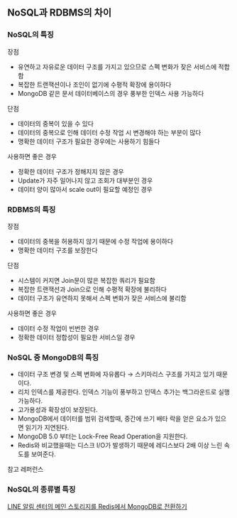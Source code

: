 ## NoSQL과 RDBMS의 차이

### NoSQL의 특징

장점 
- 유연하고 자유로운 데이터 구조를 가지고 있으므로 스펙 변화가 잦은 서비스에 적합함
- 복잡한 트랜잭션이나 조인이 없기에 수평적 확장에 용이하다
- MongoDB 같은 문서 데이터베이스의 경우 풍부한 인덱스 사용 가능하다

단점 
- 데이터의 중복이 있을 수 있다
- 데이터의 중복으로 인해 데이터 수정 작업 시 변경해야 하는 부분이 많다
- 명확한 데이터 구조가 필요한 경우에는 사용하기 힘들다

사용하면 좋은 경우
- 정확한 데이터 구조가 정해지지 않은 경우
- Update가 자주 일어나지 않고 조회가 대부분인 경우
- 데이터 양이 많아서 scale out이 필요할 예정인 경우

### RDBMS의 특징

장점 
- 데이터의 중복을 허용하지 않기 때문에 수정 작업에 용이하다
- 명확한 데이터 구조를 보장한다

단점 
- 시스템이 커지면 Join문이 많은 복잡한 쿼리가 필요함
- 복잡한 트랜잭션과 Join으로 인해 수평적 확장에 불리하다
- 데이터 구조가 유연하지 못해서 스펙 변화가 잦은 서비스에 불리함

사용하면 좋은 경우
- 데이터 수정 작업이 빈번한 경우
- 정확한 데이터 정합성이 필요한 서비스일 경우


### NoSQL 중 MongoDB의 특징

- 데이터 구조 변경 및 스펙 변화에 자유롭다 → 스키마리스 구조를 가지고 있기 때문이다.
- 리치 인덱스를 제공한다. 인덱스 기능이 풍부하고 인덱스 추가는 백그라운드로 실행 가능하다.
- 고가용성과 확장성이 보장된다.
- MongoDB에서 데이터를 범위 검색할때, 중간에 쓰기 배타 락을 얻은 요소가 있으면 읽기가 지연된다.
- MongoDB 5.0 부터는 Lock-Free Read Operation을 지원한다.
- Redis와 비교했을때는 디스크 I/O가 발생하기 때문에 레디스보다 2배 이상 느린 속도를 보여준다.

참고 레퍼런스


### NoSQL의 종류별 특징



[LINE 알림 센터의 메인 스토리지를 Redis에서 MongoDB로 전환하기](https://engineering.linecorp.com/ko/blog/LINE-integrated-notification-center-from-redis-to-mongodb)